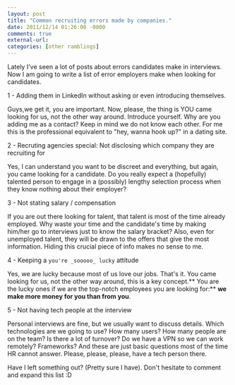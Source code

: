 ```yaml
---
layout: post
title: "Common recruiting errors made by companies."
date: 2011/12/14 01:26:00 -0800
comments: true
external-url:
categories: [other ramblings]
---
```



Lately I've seen a lot of posts about errors candidates make in interviews. 
Now I am going to write a list of error employers make when looking for candidates. 

1 - Adding them in LinkedIn without asking or even introducing themselves. 

Guys,we get it, you are important. Now, please, the thing is YOU came looking 
for us, not the other way around. Introduce yourself. Why are you adding me 
as a contact? Keep in mind we do not know each other. For me this is the professional 
equivalent to "hey, wanna hook up?" in a dating site.

2 - Recruting agencies special: Not disclosing which company they are recruiting 
for

Yes, I can understand you want to be discreet and everything, but again, you 
came looking for a candidate. Do you really expect a (hopefully) talented person 
to engage in a (possibly) lengthy selection process when they know nothing 
about their employer?

3 - Not stating salary / compensation

If you are out there looking for talent, that talent is most of the time already 
employed. Why waste your time and the candidate's time by making him/her go 
to interviews just to know the salary bracket? Also, even for unemployed talent, 
they will be drawn to the offers that give the most information. Hiding this 
crucial piece of info makes no sense to me.

4 - Keeping a `you're _sooooo_ lucky` attitude

Yes, we are lucky because most of us love our jobs. That's it. You came looking 
for us, not the other way around, this is a key concept.** You are the lucky 
ones if we are the top-notch employees you are looking for:** **we make more 
money for you than from you**.

5 - Not having tech people at the interview

Personal interviews are fine, but we usually want to discuss details. Which 
technologies are we going to use? How many users? How many people are on the 
team? Is there a lot of turnover? Do we have a VPN so we can work remotely? 
Frameworks? And these are just basic questions most of the time HR cannot answer. 
Please, please, please, have a tech person there.

 

Have I left something out? (Pretty sure I have). Don't hesitate to comment 
and expand this list :D



